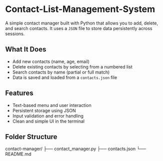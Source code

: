 # Contact-List-Management-System
A simple contact manager built with Python that allows you to add, delete, and search contacts. It uses a `JSON` file to store data persistently across sessions.

##  What It Does

- Add new contacts (name, age, email)
- Delete existing contacts by selecting from a numbered list
- Search contacts by name (partial or full match)
- Data is saved and loaded from a `contacts.json` file

## Features

- Text-based menu and user interaction
- Persistent storage using JSON
- Input validation and error handling
- Clean and simple UI in the terminal

##  Folder Structure

contact-manager/
├── contact_manager.py
├── contacts.json
└── README.md
